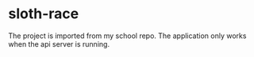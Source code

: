 # sloth-race
The project is imported from my school repo. 
The application only works when the api server is running.
